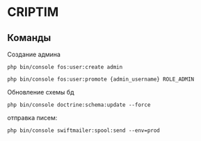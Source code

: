 CRIPTIM
========================

Команды
--------------
Создание админа
 
`php bin/console fos:user:create admin`

`php bin/console fos:user:promote {admin_username} ROLE_ADMIN`

Обновление схемы бд

`php bin/console doctrine:schema:update --force`

отправка писем:

`php bin/console swiftmailer:spool:send --env=prod`
